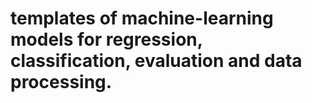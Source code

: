 # templates of machine-learning models for regression, classification, evaluation and data processing.
